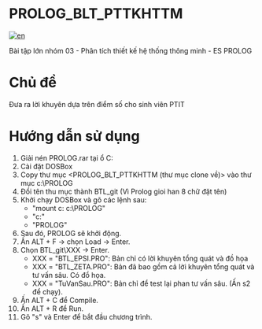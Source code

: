 # PROLOG_BLT_PTTKHTTM
[![en](https://img.shields.io/badge/lang-en-green.svg)](https://github.com/MonHauVD/PROLOG_BLT_PTTKHTTM/blob/main/README-EN.md)

Bài tập lớn nhóm 03 - Phân tích thiết kế hệ thống thông minh - ES PROLOG

# Chủ đề
Đưa ra lời khuyên dựa trên điểm số cho sinh viên PTIT

# Hướng dẫn sử dụng
1. Giải nén PROLOG.rar tại ổ C:
2. Cài đặt DOSBox
3. Copy thư mục <PROLOG_BLT_PTTKHTTM (thư mục clone về)> vào thư mục c:\PROLOG
4. Đổi tên thu mục thành BTL_git (Vì Prolog gioi han 8 chữ đặt tên)
4. Khởi chạy DOSBox và gõ các lệnh sau:
    - "mount c: c:\PROLOG"
    - "c:"
    - "PROLOG"
5. Sau đó, PROLOG sẽ khởi động.
6. Ấn ALT + F -> chọn Load -> Enter.
7. Chọn BTL_git\XXX  -> Enter.
    - XXX = "BTL_EPSI.PRO": Bản chỉ có lời khuyên tổng quát và đồ họa
    - XXX = "BTL_ZETA.PRO": Bản đã bao gồm cả lời khuyên tổng quát và tư vấn sâu. Có đồ họa.
    - XXX = "TuVanSau.PRO": Bản chỉ để test lại phan tư vấn sâu. (Ấn s2 để chạy).
8. Ấn ALT + C để Compile.
9. Ấn ALT + R để Run.
10. Gõ "s" và Enter để bắt đầu chương trình.
